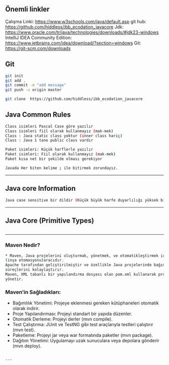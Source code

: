 ## Önemli linkler
Çalışma Linki: https://www.w3schools.com/java/default.asp
git hub: https://github.com/hiddless/ibb_ecodation_javacore
Jdk: https://www.oracle.com/tr/java/technologies/downloads/#jdk23-windows
IntelliJ IDEA Community Edition: https://www.jetbrains.com/idea/download/?section=windows
Git: https://git-scm.com/downloads

## Git
```sh
git init
git add .
git commit -m "add message"
git push -u origin master

git clone  https://github.com/hiddless/ibb_ecodation_javacore
```

## Java Common Rules
```sh
Class isimleri Pascal Case göre yazılır
Class isimleri fiil olarak kullanmayız (mak-mek)
Class : Java static class yoktur (inner class hariç)
Class : Java 1 tane public class vardır

Paket isimleri: Küçük harflerle yazılır
Paket isimleri: Fiil olarak kullanmayız (mak-mek)
Paket kısa net bir şekilde olması gerekiyor

Javada Her biten kelime ; ile bitirmek zorundayız.
```
---
## Java core Information
```sh
Java case sensitive bir dildir (Küçük büyük harfe duyarlılığı yüksek bir seviyededir)

```
---


## Java Core (Primitive Types)
```sh 

```

---
### Maven Nedir?
```sh 
* Maven, Java projelerini oluşturmak, yönetmek, ve otomatikleştirmek için kullanılan bir build automation 
(inşa otomasyonu)aracıdır.
Apache tarafından geliştirilmiştir ve özellikle Java projelerinde bağımlılık yönetimi, derleme, test etme ve dağıtım 
süreçlerini kolaylaştırır.
Maven, XML tabanlı bir yapılandırma dosyası olan pom.xml kullanarak projenin yapılandırmasını ve bağımlılıklarını
yönetir.
```
### Maven’in Sağladıkları:

* Bağımlılık Yönetimi: Projeye eklenmesi gereken kütüphaneleri otomatik olarak indirir.
* Proje Yapılandırması: Projeyi standart bir yapıda düzenler.
* Otomatik Derleme: Projeyi derler (mvn compile).
* Test Çalıştırma: JUnit ve TestNG gibi test araçlarıyla testleri çalıştırır (mvn test).
* Paketleme: Projeyi jar veya war formatında paketler (mvn package).
* Dağıtım Yönetimi: Uygulamayı uzak sunuculara veya depolara gönderir (mvn deploy).
```

---